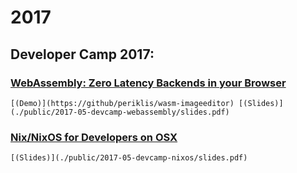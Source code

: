 # 2017
## Developer Camp 2017:
### [WebAssembly: Zero Latency Backends in your Browser](./public/2017-05-devcamp-webassembly/index.html)
    [(Demo)](https://github/periklis/wasm-imageeditor) [(Slides)](./public/2017-05-devcamp-webassembly/slides.pdf)
### [Nix/NixOS for Developers on OSX](./public/2017-05-devcamp-nixos/index.html)
    [(Slides)](./public/2017-05-devcamp-nixos/slides.pdf)
